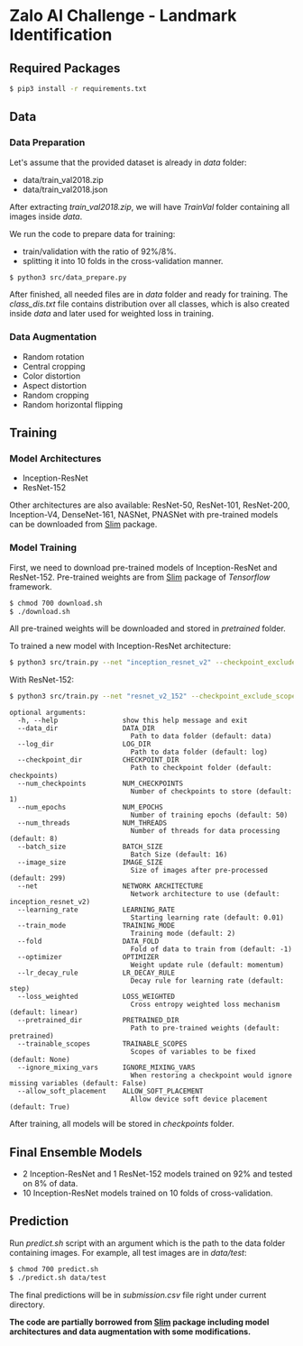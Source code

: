 # Zalo AI Challenge - Landmark Identification

## Required Packages

```bash
$ pip3 install -r requirements.txt
```

## Data

### Data Preparation

Let's assume that the provided dataset is already in *data* folder:
- data/train_val2018.zip
- data/train_val2018.json

After extracting *train_val2018.zip*, we will have *TrainVal* folder containing all images inside *data*.

We run the code to prepare data for training:
- train/validation with the ratio of 92%/8%.
- splitting it into 10 folds in the cross-validation manner.

```bash
$ python3 src/data_prepare.py
```

After finished, all needed files are in *data* folder and ready for training. The *class_dis.txt* file contains distribution over all classes, which is also created inside *data* and later used for weighted loss in training.

### Data Augmentation

- Random rotation
- Central cropping
- Color distortion
- Aspect distortion
- Random cropping
- Random horizontal flipping

## Training

### Model Architectures

- Inception-ResNet
- ResNet-152

Other architectures are also available: ResNet-50, ResNet-101, ResNet-200, Inception-V4, DenseNet-161, NASNet, PNASNet with pre-trained models can be downloaded from [Slim](https://github.com/tensorflow/models/tree/master/research/slim) package. 

### Model Training

First, we need to download pre-trained models of Inception-ResNet and ResNet-152. Pre-trained weights are from [Slim](https://github.com/tensorflow/models/tree/master/research/slim) package of *Tensorflow* framework.

```bash
$ chmod 700 download.sh
$ ./download.sh
```

All pre-trained weights will be downloaded and stored in *pretrained* folder.

To trained a new model with Inception-ResNet architecture:
```bash
$ python3 src/train.py --net "inception_resnet_v2" --checkpoint_exclude_scopes "InceptionResnetV2/Logits,InceptionResnetV2/AuxLogits" --loss_weighted "linear"
```

With ResNet-152:
```bash
$ python3 src/train.py --net "resnet_v2_152" --checkpoint_exclude_scopes "resnet_v2_152/logits" --loss_weighted "linear"
```

```
optional arguments:
  -h, --help                show this help message and exit
  --data_dir                DATA_DIR
                              Path to data folder (default: data)
  --log_dir                 LOG_DIR
                              Path to data folder (default: log)
  --checkpoint_dir          CHECKPOINT_DIR
                              Path to checkpoint folder (default: checkpoints)
  --num_checkpoints         NUM_CHECKPOINTS
                              Number of checkpoints to store (default: 1)
  --num_epochs              NUM_EPOCHS
                              Number of training epochs (default: 50)        
  --num_threads             NUM_THREADS
                              Number of threads for data processing (default: 8)
  --batch_size              BATCH_SIZE
                              Batch Size (default: 16)
  --image_size              IMAGE_SIZE
                              Size of images after pre-processed (default: 299)
  --net                     NETWORK ARCHITECTURE
                              Network architecture to use (default: inception_resnet_v2)
  --learning_rate           LEARNING_RATE
                              Starting learning rate (default: 0.01)       
  --train_mode              TRAINING_MODE
                              Training mode (default: 2)
  --fold                    DATA_FOLD
                              Fold of data to train from (default: -1)   
  --optimizer               OPTIMIZER
                              Weight update rule (default: momentum)    
  --lr_decay_rule           LR_DECAY_RULE
                              Decay rule for learning rate (default: step)    
  --loss_weighted           LOSS_WEIGHTED
                              Cross entropy weighted loss mechanism (default: linear)
  --pretrained_dir          PRETRAINED_DIR
                              Path to pre-trained weights (default: pretrained)
  --trainable_scopes        TRAINABLE_SCOPES
                              Scopes of variables to be fixed (default: None)
  --ignore_mixing_vars      IGNORE_MIXING_VARS
                              When restoring a checkpoint would ignore missing variables (default: False)
  --allow_soft_placement    ALLOW_SOFT_PLACEMENT
                              Allow device soft device placement (default: True)
```

After training, all models will be stored in *checkpoints* folder.

## Final Ensemble Models

- 2 Inception-ResNet and 1 ResNet-152 models trained on 92% and tested on 8% of data.
- 10 Inception-ResNet models trained on 10 folds of cross-validation.

## Prediction

Run *predict.sh* script with an argument which is the path to the data folder containing images. For example, all test images are in *data/test*:

```bash
$ chmod 700 predict.sh
$ ./predict.sh data/test
```

The final predictions will be in *submission.csv* file right under current directory.

**The code are partially borrowed from [Slim](https://github.com/tensorflow/models/tree/master/research/slim) package including model architectures and data augmentation with some modifications.**
